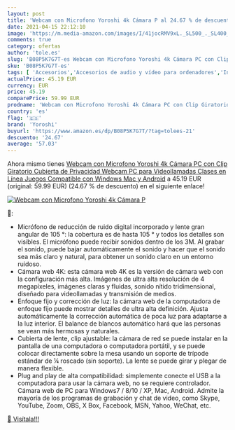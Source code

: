 ```yaml
---
layout: post
title: 'Webcam con Microfono Yoroshi 4k Cámara P al 24.67 % de descuento'
date: 2021-04-15 22:12:10
image: 'https://m.media-amazon.com/images/I/41jocRMV9xL._SL500_._SL400_.jpg'
comments: true
category: ofertas
author: 'tole.es'
slug: 'B08P5K7G7T-es Webcam con Microfono Yoroshi 4k Cámara PC con Clip...'
sku: 'B08P5K7G7T-es'
tags: [ 'Accesorios','Accesorios de audio y vídeo para ordenadores','Informática','Webcams y telefonía VoIP','android','yoroshi', ]
actualPrice: 45.19 EUR
currency: EUR
price: 45.19
comparePrice: 59.99 EUR
prodname: 'Webcam con Microfono Yoroshi 4k Cámara PC con Clip Giratorio Cubierta de Privacidad  Webcam PC para Videollamadas  Clases en Línea  Juegos  Compatible con Windows  Mac y Android'
country: 'es'
flag: '🇪🇸'
brand: 'Yoroshi'
buyurl: 'https://www.amazon.es/dp/B08P5K7G7T/?tag=tolees-21'
descuento: '24.67'
average: '57.03'
---
```


Ahora mismo tienes [Webcam con Microfono Yoroshi 4k Cámara PC con Clip Giratorio Cubierta de Privacidad  Webcam PC para Videollamadas  Clases en Línea  Juegos  Compatible con Windows  Mac y Android](https://www.amazon.es/dp/B08P5K7G7T/?tag=tolees-21) a 45.19 EUR (original: 59.99 EUR) (24.67 %  de descuento) en el siguiente enlace!

[![Webcam con Microfono Yoroshi 4k Cámara P](https://m.media-amazon.com/images/I/41jocRMV9xL._SL500_._SL400_.jpg)](https://www.amazon.es/dp/B08P5K7G7T/?tag=tolees-21)

🔎:

- Micrófono de reducción de ruido digital incorporado y lente gran angular de 105 °: la cobertura es de hasta 105 ° y todos los detalles son visibles. El micrófono puede recibir sonidos dentro de los 3M. Al grabar el sonido, puede bajar automáticamente el sonido y hacer que el sonido sea más claro y natural, para obtener un sonido claro en un entorno ruidoso.
- Cámara web 4K: esta cámara web 4K es la versión de cámara web con la configuración más alta. Imágenes de ultra alta resolución de 4 megapíxeles, imágenes claras y fluidas, sonido nítido tridimensional, diseñado para videollamadas y transmisión de medios.
- Enfoque fijo y corrección de luz: la cámara web de la computadora de enfoque fijo puede mostrar detalles de ultra alta definición. Ajusta automáticamente la corrección automática de poca luz para adaptarse a la luz interior. El balance de blancos automático hará que las personas se vean más hermosas y naturales.
- Cubierta de lente, clip ajustable: la cámara de red se puede instalar en la pantalla de una computadora o computadora portátil, y se puede colocar directamente sobre la mesa usando un soporte de trípode estándar de ¼ roscado (sin soporte). La lente se puede girar y plegar de manera flexible.
- Plug and play de alta compatibilidad: simplemente conecte el USB a la computadora para usar la cámara web, no se requiere controlador. Cámara web de PC para Windows7 / 8/10 / XP, Mac, Android. Admite la mayoría de los programas de grabación y chat de video, como Skype, YouTube, Zoom, OBS, X Box, Facebook, MSN, Yahoo, WeChat, etc.

[🛒 Visítala!!!](https://www.amazon.es/dp/B08P5K7G7T/?tag=tolees-21)
